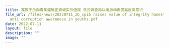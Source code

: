 ```yaml
---
title: 寓教于乐向青年灌输正直诚实价值观 贪污调查局以电游动画提高反贪意识
file_url: /files/news/20220711_zb_cpib raises value of integrity honesty and
  anti corruption awareness in youths.pdf
date: 2022-07-11
layout: file
description: ""
image: ""
---
```

